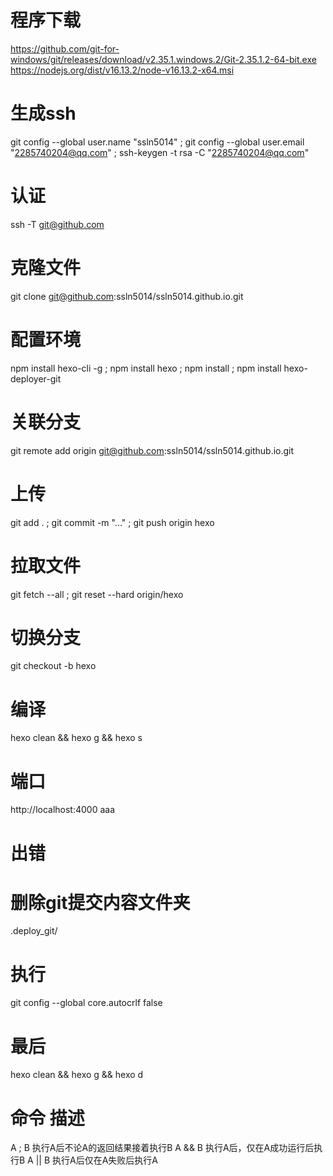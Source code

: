 # 程序下载
https://github.com/git-for-windows/git/releases/download/v2.35.1.windows.2/Git-2.35.1.2-64-bit.exe
https://nodejs.org/dist/v16.13.2/node-v16.13.2-x64.msi
# 生成ssh
git config --global user.name "ssln5014" ; git config --global user.email "2285740204@qq.com" ; ssh-keygen -t rsa -C "2285740204@qq.com"
# 认证
ssh -T git@github.com
# 克隆文件
git clone git@github.com:ssln5014/ssln5014.github.io.git
# 配置环境
npm install hexo-cli -g ; npm install hexo ; npm install ; npm install hexo-deployer-git
# 关联分支
git remote add origin git@github.com:ssln5014/ssln5014.github.io.git
# 上传
git add . ; git commit -m "..." ; git push origin hexo
# 拉取文件
git fetch --all ; git reset --hard origin/hexo
# 切换分支
git checkout -b hexo
# 编译
hexo clean && hexo g && hexo s
# 端口
http://localhost:4000
aaa
# 出错
# 删除git提交内容文件夹
.deploy_git/
# 执行
git config --global core.autocrlf false
# 最后
hexo clean && hexo g && hexo d

# 命令	描述
A ; B	执行A后不论A的返回结果接着执行B
A && B 	执行A后，仅在A成功运行后执行B
A || B	执行A后仅在A失败后执行A
